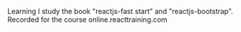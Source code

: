Learning
I study the book "reactjs-fast start" and "reactjs-bootstrap". 
Recorded for the course online.reacttraining.com
